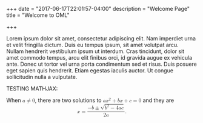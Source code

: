 +++
date = "2017-06-17T22:01:57-04:00"
description = "Welcome Page"
title = "Welcome to OML"

+++

Lorem ipsum dolor sit amet, consectetur adipiscing elit. Nam imperdiet urna et velit fringilla dictum. Duis eu tempus ipsum, sit amet volutpat arcu. Nullam hendrerit vestibulum ipsum ut interdum. Cras tincidunt, dolor sit amet commodo tempus, arcu elit finibus orci, id gravida augue ex vehicula ante. Donec ut tortor vel urna porta condimentum sed et risus. Duis posuere eget sapien quis hendrerit. Etiam egestas iaculis auctor. Ut congue sollicitudin nulla a vulputate.

TESTING MATHJAX:

When
<math xmlns="http://www.w3.org/1998/Math/MathML">
  <mi>a</mi><mo>&#x2260;</mo><mn>0</mn>
</math>,
there are two solutions to
<math xmlns="http://www.w3.org/1998/Math/MathML">
  <mi>a</mi><msup><mi>x</mi><mn>2</mn></msup>
  <mo>+</mo> <mi>b</mi><mi>x</mi>
  <mo>+</mo> <mi>c</mi> <mo>=</mo> <mn>0</mn>
</math>
and they are
<math xmlns="http://www.w3.org/1998/Math/MathML" display="block">
  <mi>x</mi> <mo>=</mo>
  <mrow>
    <mfrac>
      <mrow>
        <mo>&#x2212;</mo>
        <mi>b</mi>
        <mo>&#x00B1;</mo>
        <msqrt>
          <msup><mi>b</mi><mn>2</mn></msup>
          <mo>&#x2212;</mo>
          <mn>4</mn><mi>a</mi><mi>c</mi>
        </msqrt>
      </mrow>
      <mrow> <mn>2</mn><mi>a</mi> </mrow>
    </mfrac>
  </mrow>
  <mtext>.</mtext>
</math>